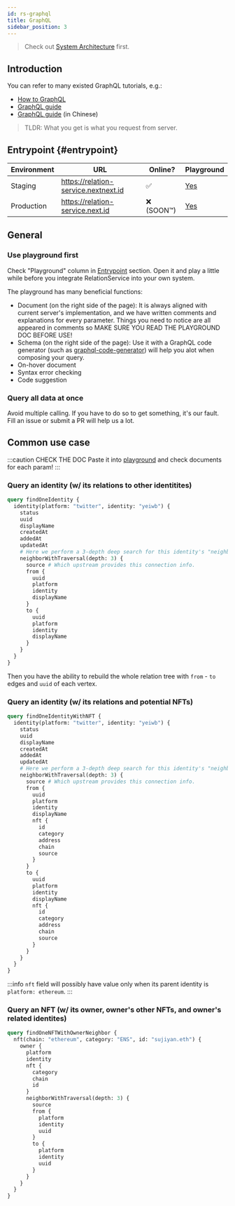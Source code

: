 ```yaml
---
id: rs-graphql
title: GraphQL
sidebar_position: 3
---
```


> Check out [System Architecture](rs-system) first.

## Introduction

You can refer to many existed GraphQL tutorials, e.g.:
- [How to GraphQL](https://www.howtographql.com)
- [GraphQL guide](https://www.graphql.com/guides/)
- [GraphQL guide](https://graphql.cn/learn/) (in Chinese)

> TLDR: What you get is what you request from server.

## Entrypoint {#entrypoint}

| Environment | URL                                  | Online?    | Playground                                  |
|-------------|--------------------------------------|------------|---------------------------------------------|
| Staging     | https://relation-service.nextnext.id | ✅         | [Yes](https://relation-service.nextnext.id) |
| Production  | https://relation-service.next.id     | ❌ (SOON™) | [Yes](https://relation-service.next.id)     |

## General

### Use playground first

Check "Playground" column in [Entrypoint](#entrypoint) section. Open
it and play a little while before you integrate RelationService into
your own system.

The playground has many beneficial functions:

- Document (on the right side of the page): It is always aligned with
  current server's implementation, and we have written comments and
  explanations for every parameter. Things you need to notice are all
  appeared in comments so MAKE SURE YOU READ THE PLAYGROUND DOC BEFORE
  USE!
- Schema (on the right side of the page): Use it with a GraphQL code
  generator (such as
  [graphql-code-generator](https://github.com/dotansimha/graphql-code-generator))
  will help you alot when composing your query.
- On-hover document
- Syntax error checking
- Code suggestion

### Query all data at once

Avoid multiple calling. If you have to do so to get something, it's
our fault. Fill an issue or submit a PR will help us a lot.

## Common use case

:::caution CHECK THE DOC
Paste it into [playground](#entrypoint) and check documents for each param!
:::

### Query an identity (w/ its relations to other identitites)

```graphql
query findOneIdentity {
  identity(platform: "twitter", identity: "yeiwb") {
    status
    uuid
    displayName
    createdAt
    addedAt
    updatedAt
    # Here we perform a 3-depth deep search for this identity's "neighbor".
    neighborWithTraversal(depth: 3) {
      source # Which upstream provides this connection info.
      from {
        uuid
        platform
        identity
        displayName
      }
      to {
        uuid
        platform
        identity
        displayName
      }
    }
  }
}
```

Then you have the ability to rebuild the whole relation tree with
`from` - `to` edges and `uuid` of each vertex.


### Query an identity (w/ its relations and potential NFTs)

```graphql
query findOneIdentityWithNFT {
  identity(platform: "twitter", identity: "yeiwb") {
    status
    uuid
    displayName
    createdAt
    addedAt
    updatedAt
    # Here we perform a 3-depth deep search for this identity's "neighbor".
    neighborWithTraversal(depth: 3) {
      source # Which upstream provides this connection info.
      from {
        uuid
        platform
        identity
        displayName
        nft {
          id
          category
          address
          chain
          source
        }
      }
      to {
        uuid
        platform
        identity
        displayName
        nft {
          id
          category
          address
          chain
          source
        }
      }
    }
  }
}
```

:::info
`nft` field will possibly have value only when its parent identity is `platform: ethereum`.
:::

### Query an NFT (w/ its owner, owner's other NFTs, and owner's related identites)

```graphql
query findOneNFTWithOwnerNeighbor {
  nft(chain: "ethereum", category: "ENS", id: "sujiyan.eth") {
    owner {
      platform
      identity
      nft {
        category
        chain
        id
      }
      neighborWithTraversal(depth: 3) {
        source
        from {
          platform
          identity
          uuid
        }
        to {
          platform
          identity
          uuid
        }
      }
    }
  }
}
```

